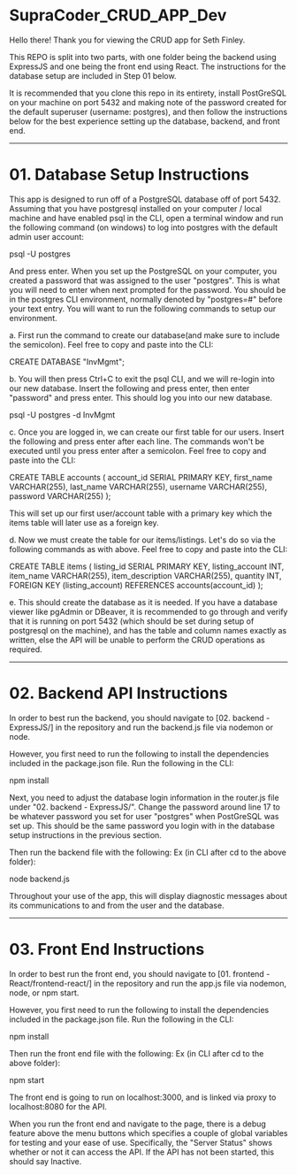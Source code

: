 # SupraCoder_CRUD_APP_Dev

Hello there! Thank you for viewing the CRUD app for Seth Finley.

This REPO is split into two parts, with one folder being the backend using ExpressJS and one being the front end using React. The instructions for the database setup are included in Step 01 below.

It is recommended that you clone this repo in its entirety, install PostGreSQL on your machine on port 5432 and making note of the password created for the default superuser (username: postgres), and then follow the instructions below for the best experience setting up the database, backend, and front end.


--------------------------------------------------------------------------------------------

# 01. Database Setup Instructions
This app is designed to run off of a PostgreSQL database off of port 5432.
Assuming that you have postgresql installed on your computer / local machine and have enabled psql in the CLI, open a terminal window and run the following command (on windows) to log into postgres with the default admin user account:

psql -U postgres

And press enter. When you set up the PostgreSQL on your computer, you created a password that was assigned to the user "postgres". This is what you will need to enter when next prompted for the password. You should be in the postgres CLI environment, normally denoted by "postgres=#" before your text entry. You will want to run the following commands to setup our environment.

a. First run the command to create our database(and make sure to include the semicolon). Feel free to copy and paste into the CLI:

CREATE DATABASE "InvMgmt";

b. You will then press Ctrl+C to exit the psql CLI, and we will re-login into our new database. Insert the following and press enter, then enter "password" and press enter. This should log you into our new database.

psql -U postgres -d InvMgmt

c. Once you are logged in, we can create our first table for our users. Insert the following and press enter after each line. The commands won't be executed until you press enter after a semicolon. Feel free to copy and paste into the CLI:

CREATE TABLE accounts (
account_id SERIAL PRIMARY KEY,
first_name VARCHAR(255),
last_name VARCHAR(255),
username VARCHAR(255),
password VARCHAR(255)
);

This will set up our first user/account table with a primary key which the items table will later use as a foreign key.

d. Now we must create the table for our items/listings. Let's do so via the following commands as with above. Feel free to copy and paste into the CLI:

CREATE TABLE items (
listing_id SERIAL PRIMARY KEY,
listing_account INT,
item_name VARCHAR(255),
item_description VARCHAR(255),
quantity INT,
FOREIGN KEY (listing_account) REFERENCES accounts(account_id)
);

e. This should create the database as it is needed. If you have a database viewer like pgAdmin or DBeaver, it is recommended to go through and verify that it is running on port 5432 (which should be set during setup of postgresql on the machine), and has the table and column names exactly as written, else the API will be unable to perform the CRUD operations as required.


--------------------------------------------------------------------------------------------

# 02. Backend API Instructions
In order to best run the backend, you should navigate to 
[02. backend - ExpressJS/]
in the repository and run the backend.js file via nodemon or node.

However, you first need to run the following to install the dependencies included in the package.json file. Run the following in the CLI:

npm install

Next, you need to adjust the database login information in the router.js file under "02. backend - ExpressJS/". Change the password around line 17 to be whatever password you set for user "postgres" when PostGreSQL was set up. This should be the same password you login with in the database setup instructions in the previous section.

Then run the backend file with the following:
Ex (in CLI after cd to the above folder):   

node backend.js

Throughout your use of the app, this will display diagnostic messages about its communications to and from the user and the database.


--------------------------------------------------------------------------------------------

# 03. Front End Instructions
In order to best run the front end, you should navigate to 
[01. frontend - React/frontend-react/] 
in the repository and run the app.js file via nodemon, node, or npm start.

However, you first need to run the following to install the dependencies included in the package.json file. Run the following in the CLI:

npm install

Then run the front end file with the following:
Ex (in CLI after cd to the above folder): 

npm start

The front end is going to run on localhost:3000, and is linked via proxy to localhost:8080 for the API.

When you run the front end and navigate to the page, there is a debug feature above the menu buttons which specifies a couple of global variables for testing and your ease of use. Specifically, the "Server Status" shows whether or not it can access the API. If the API has not been started, this should say Inactive. 